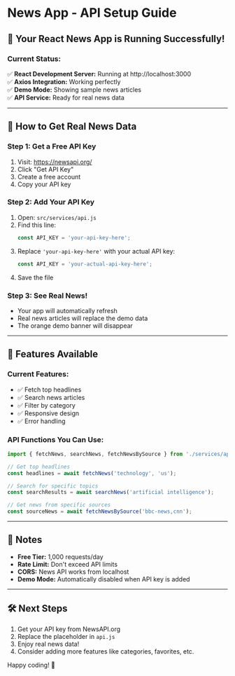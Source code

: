 # News App - API Setup Guide

## 🎉 Your React News App is Running Successfully!

### Current Status:
✅ **React Development Server:** Running at http://localhost:3000  
✅ **Axios Integration:** Working perfectly  
✅ **Demo Mode:** Showing sample news articles  
✅ **API Service:** Ready for real news data  

---

## 🔧 How to Get Real News Data

### Step 1: Get a Free API Key
1. Visit: https://newsapi.org/
2. Click "Get API Key" 
3. Create a free account
4. Copy your API key

### Step 2: Add Your API Key
1. Open: `src/services/api.js`
2. Find this line:
   ```javascript
   const API_KEY = 'your-api-key-here';
   ```
3. Replace `'your-api-key-here'` with your actual API key:
   ```javascript
   const API_KEY = 'your-actual-api-key-here';
   ```
4. Save the file

### Step 3: See Real News!
- Your app will automatically refresh
- Real news articles will replace the demo data
- The orange demo banner will disappear

---

## 🚀 Features Available

### Current Features:
- ✅ Fetch top headlines
- ✅ Search news articles  
- ✅ Filter by category
- ✅ Responsive design
- ✅ Error handling

### API Functions You Can Use:
```javascript
import { fetchNews, searchNews, fetchNewsBySource } from './services/api';

// Get top headlines
const headlines = await fetchNews('technology', 'us');

// Search for specific topics
const searchResults = await searchNews('artificial intelligence');

// Get news from specific sources
const sourceNews = await fetchNewsBySource('bbc-news,cnn');
```

---

## 📝 Notes
- **Free Tier:** 1,000 requests/day
- **Rate Limit:** Don't exceed API limits
- **CORS:** News API works from localhost
- **Demo Mode:** Automatically disabled when API key is added

---

## 🛠️ Next Steps
1. Get your API key from NewsAPI.org
2. Replace the placeholder in `api.js`
3. Enjoy real news data!
4. Consider adding more features like categories, favorites, etc.

Happy coding! 🚀
